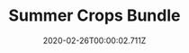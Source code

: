 ---
templateKey: blog-post
featuredpost: false
date: 2020-02-26T00:00:02.711Z
featuredimage: /img/Summer_Crops_Bundle.png
title: Summer Crops Bundle
description: Pantry
count: 4 out of 4
reward: Quality Sprinkler (1)
tags:
  - Tomato
  - Hot Pepper
  - Blueberry
  - Melon
  - bundles
  - Pantry
---